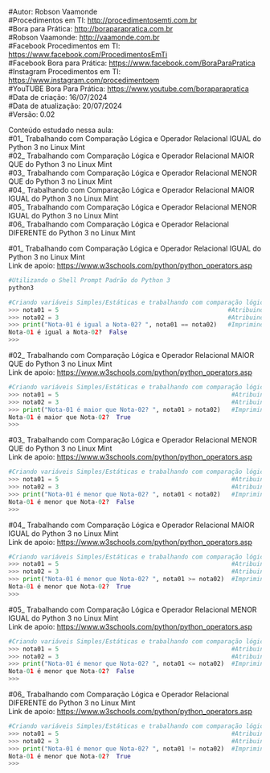 #Autor: Robson Vaamonde<br>
#Procedimentos em TI: http://procedimentosemti.com.br<br>
#Bora para Prática: http://boraparapratica.com.br<br>
#Robson Vaamonde: http://vaamonde.com.br<br>
#Facebook Procedimentos em TI: https://www.facebook.com/ProcedimentosEmTi<br>
#Facebook Bora para Prática: https://www.facebook.com/BoraParaPratica<br>
#Instagram Procedimentos em TI: https://www.instagram.com/procedimentoem<br>
#YouTUBE Bora Para Prática: https://www.youtube.com/boraparapratica<br>
#Data de criação: 16/07/2024<br>
#Data de atualização: 20/07/2024<br>
#Versão: 0.02<br>

Conteúdo estudado nessa aula:<br>
#01_ Trabalhando com Comparação Lógica e Operador Relacional IGUAL do Python 3 no Linux Mint<br>
#02_ Trabalhando com Comparação Lógica e Operador Relacional MAIOR QUE do Python 3 no Linux Mint<br>
#03_ Trabalhando com Comparação Lógica e Operador Relacional MENOR QUE do Python 3 no Linux Mint<br>
#04_ Trabalhando com Comparação Lógica e Operador Relacional MAIOR IGUAL do Python 3 no Linux Mint<br>
#05_ Trabalhando com Comparação Lógica e Operador Relacional MENOR IGUAL do Python 3 no Linux Mint<br>
#06_ Trabalhando com Comparação Lógica e Operador Relacional DIFERENTE do Python 3 no Linux Mint<br>

#01_ Trabalhando com Comparação Lógica e Operador Relacional IGUAL do Python 3 no Linux Mint<br>
Link de apoio: https://www.w3schools.com/python/python_operators.asp
```bash
#Utilizando o Shell Prompt Padrão do Python 3
python3
```
```python
#Criando variáveis Simples/Estáticas e trabalhando com comparação lógica
>>> nota01 = 5                                               #Atribuindo o valor 5 a variável nota01
>>> nota02 = 3                                               #Atribuindo o valor 3 a variável nota02
>>> print("Nota-01 é igual a Nota-02? ", nota01 == nota02)   #Imprimindo na saída padrão o resultado da comparação lógica IGUAL
Nota-01 é igual a Nota-02?  False
>>>
```

#02_ Trabalhando com Comparação Lógica e Operador Relacional MAIOR QUE do Python 3 no Linux Mint<br>
Link de apoio: https://www.w3schools.com/python/python_operators.asp
```python
#Criando variáveis Simples/Estáticas e trabalhando com comparação lógica
>>> nota01 = 5                                                #Atribuindo o valor 5 a variável nota01
>>> nota02 = 3                                                #Atribuindo o valor 3 a variável nota02
>>> print("Nota-01 é maior que Nota-02? ", nota01 > nota02)   #Imprimindo na saída padrão o resultado da comparação lógica MAIOR QUE
Nota-01 é maior que Nota-02?  True
>>>
```

#03_ Trabalhando com Comparação Lógica e Operador Relacional MENOR QUE do Python 3 no Linux Mint<br>
Link de apoio: https://www.w3schools.com/python/python_operators.asp
```python
#Criando variáveis Simples/Estáticas e trabalhando com comparação lógica
>>> nota01 = 5                                                #Atribuindo o valor 5 a variável nota01
>>> nota02 = 3                                                #Atribuindo o valor 3 a variável nota02
>>> print("Nota-01 é menor que Nota-02? ", nota01 < nota02)   #Imprimindo na saída padrão o resultado da comparação lógica MENOR QUE
Nota-01 é menor que Nota-02?  False
>>> 
```

#04_ Trabalhando com Comparação Lógica e Operador Relacional MAIOR IGUAL do Python 3 no Linux Mint<br>
Link de apoio: https://www.w3schools.com/python/python_operators.asp
```python
#Criando variáveis Simples/Estáticas e trabalhando com comparação lógica
>>> nota01 = 5                                                #Atribuindo o valor 5 a variável nota01
>>> nota02 = 3                                                #Atribuindo o valor 3 a variável nota02
>>> print("Nota-01 é menor que Nota-02? ", nota01 >= nota02)  #Imprimindo na saída padrão o resultado da comparação lógica MAIOR IGUAL
Nota-01 é menor que Nota-02?  True
>>>
```

#05_ Trabalhando com Comparação Lógica e Operador Relacional MENOR IGUAL do Python 3 no Linux Mint<br>
Link de apoio: https://www.w3schools.com/python/python_operators.asp
```python
#Criando variáveis Simples/Estáticas e trabalhando com comparação lógica
>>> nota01 = 5                                                #Atribuindo o valor 5 a variável nota01
>>> nota02 = 3                                                #Atribuindo o valor 3 a variável nota02
>>> print("Nota-01 é menor que Nota-02? ", nota01 <= nota02)  #Imprimindo na saída padrão o resultado da comparação lógica MENOR IGUAL
Nota-01 é menor que Nota-02?  False
>>>
```

#06_ Trabalhando com Comparação Lógica e Operador Relacional DIFERENTE do Python 3 no Linux Mint<br>
Link de apoio: https://www.w3schools.com/python/python_operators.asp
```python
#Criando variáveis Simples/Estáticas e trabalhando com comparação lógica
>>> nota01 = 5                                                #Atribuindo o valor 5 a variável nota01
>>> nota02 = 3                                                #Atribuindo o valor 3 a variável nota02
>>> print("Nota-01 é menor que Nota-02? ", nota01 != nota02)  #Imprimindo na saída padrão o resultado da comparação lógica DIFERENTE
Nota-01 é menor que Nota-02?  True
>>> 
```